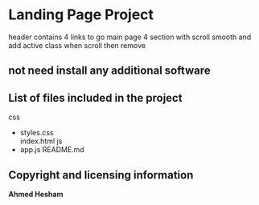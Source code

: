 # Landing Page Project

header contains 4 links to go main page 4 section with scroll smooth and add active class when scroll then remove

## not need install any additional software

## List of files included in the project

css
- styles.css    
index.html
js
- app.js
README.md

## Copyright and licensing information

**Ahmed Hesham**